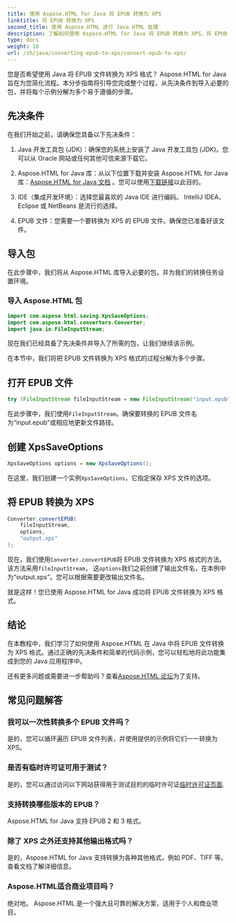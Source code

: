 ```yaml
---
title: 使用 Aspose.HTML for Java 将 EPUB 转换为 XPS
linktitle: 将 EPUB 转换为 XPS
second_title: 使用 Aspose.HTML 进行 Java HTML 处理
description: 了解如何使用 Aspose.HTML for Java 将 EPUB 转换为 XPS。将 EPUB 无缝转换为 XPS 的分步指南。现在就试试！
type: docs
weight: 10
url: /zh/java/converting-epub-to-xps/convert-epub-to-xps/
---
```


您是否希望使用 Java 将 EPUB 文件转换为 XPS 格式？ Aspose.HTML for Java 旨在为您简化流程。本分步指南将引导您完成整个过程，从先决条件到导入必要的包，并将每个示例分解为多个易于遵循的步骤。

## 先决条件

在我们开始之前，请确保您具备以下先决条件：

1. Java 开发工具包 (JDK)：确保您的系统上安装了 Java 开发工具包 (JDK)。您可以从 Oracle 网站或任何其他可信来源下载它。

2. Aspose.HTML for Java 库：从以下位置下载并安装 Aspose.HTML for Java 库：[Aspose.HTML for Java 文档](https://reference.aspose.com/html/java/) 。您可以使用[下载链接](https://releases.aspose.com/html/java/)以此目的。

3. IDE（集成开发环境）：选择您最喜欢的 Java IDE 进行编码。 IntelliJ IDEA、Eclipse 或 NetBeans 是流行的选择。

4. EPUB 文件：您需要一个要转换为 XPS 的 EPUB 文件。确保您已准备好该文件。

## 导入包

在此步骤中，我们将从 Aspose.HTML 库导入必要的包，并为我们的转换任务设置环境。

### 导入 Aspose.HTML 包

```java
import com.aspose.html.saving.XpsSaveOptions;
import com.aspose.html.converters.Converter;
import java.io.FileInputStream;
```

现在我们已经具备了先决条件并导入了所需的包，让我们继续该示例。

在本节中，我们将把 EPUB 文件转换为 XPS 格式的过程分解为多个步骤。

## 打开 EPUB 文件

```java
try (FileInputStream fileInputStream = new FileInputStream("input.epub")) {
```

在此步骤中，我们使用`FileInputStream`。确保要转换的 EPUB 文件名为“input.epub”或相应地更新文件路径。

## 创建 XpsSaveOptions

```java
XpsSaveOptions options = new XpsSaveOptions();
```

在这里，我们创建一个实例`XpsSaveOptions`，它指定保存 XPS 文件的选项。

## 将 EPUB 转换为 XPS

```java
Converter.convertEPUB(
    fileInputStream,
    options,
    "output.xps"
);
```

现在，我们使用`Converter.convertEPUB`将 EPUB 文件转换为 XPS 格式的方法。该方法采用`fileInputStream`， 这`options`我们之前创建了输出文件名，在本例中为“output.xps”。您可以根据需要更改输出文件名。

就是这样！您已使用 Aspose.HTML for Java 成功将 EPUB 文件转换为 XPS 格式。

## 结论

在本教程中，我们学习了如何使用 Aspose.HTML 在 Java 中将 EPUB 文件转换为 XPS 格式。通过正确的先决条件和简单的代码示例，您可以轻松地将此功能集成到您的 Java 应用程序中。

还有更多问题或需要进一步帮助吗？查看[Aspose.HTML 论坛](https://forum.aspose.com/)为了支持。

## 常见问题解答

### 我可以一次性转换多个 EPUB 文件吗？
是的，您可以循环遍历 EPUB 文件列表，并使用提供的示例将它们一一转换为 XPS。

### 是否有临时许可证可用于测试？
是的，您可以通过访问以下网站获得用于测试目的的临时许可证[临时许可证页面](https://purchase.aspose.com/temporary-license/).

### 支持转换哪些版本的 EPUB？
Aspose.HTML for Java 支持 EPUB 2 和 3 格式。

### 除了 XPS 之外还支持其他输出格式吗？
是的，Aspose.HTML for Java 支持转换为各种其他格式，例如 PDF、TIFF 等。查看文档了解详细信息。

### Aspose.HTML适合商业项目吗？
绝对地。 Aspose.HTML 是一个强大且可靠的解决方案，适用于个人和商业项目。